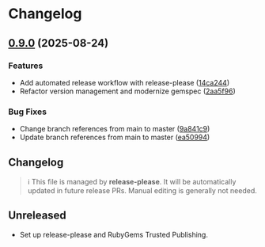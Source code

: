# Changelog

## [0.9.0](https://github.com/fortissimo1997/simplecov-lcov/compare/simplecov-lcov-v0.8.0...simplecov-lcov/v0.9.0) (2025-08-24)


### Features

* Add automated release workflow with release-please ([14ca244](https://github.com/fortissimo1997/simplecov-lcov/commit/14ca244a3c2756a1bfb6b6eba29a088c0d25acaf))
* Refactor version management and modernize gemspec ([2aa5f96](https://github.com/fortissimo1997/simplecov-lcov/commit/2aa5f963c52a05dc49db63f5ffe9858cb8aba20d))


### Bug Fixes

* Change branch references from main to master ([9a841c9](https://github.com/fortissimo1997/simplecov-lcov/commit/9a841c984d51470290f7fdbf604956ea3e695658))
* Update branch references from main to master ([ea50994](https://github.com/fortissimo1997/simplecov-lcov/commit/ea509945efa51929265329dac74744a15a16295d))

## Changelog

> ℹ️ This file is managed by **release-please**.
> It will be automatically updated in future release PRs. Manual editing is generally not needed.

## Unreleased

- Set up release-please and RubyGems Trusted Publishing.
